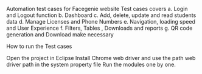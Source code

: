 Automation test cases for Facegenie website Test cases covers 
a. Login and Logout function 
b. Dashboard 
c. Add, delete, update and read students data 
d. Manage Licenses and Phone Numbers 
e. Navigation, loading speed and User Experience 
f. Filters, Tables , Downloads and reports 
g. QR code generation and Download make necessary

How to run the Test cases

Open the project in Eclipse
Install Chrome web driver and use the path web driver path in the system property file
Run the modules one by one.
